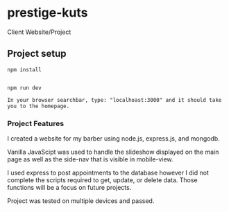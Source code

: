 # prestige-kuts

Client Website/Project

## Project setup

```
npm install


npm run dev

In your browser searchbar, type: "localhoast:3000" and it should take you to the homepage.

```

### Project Features

I created a website for my barber using node.js, express.js, and mongodb.

Vanilla JavaScipt was used to handle the slideshow displayed on the main page as well as the side-nav that is visible in mobile-view.

I used express to post appointments to the database however I did not complete the scripts required to get, update, or delete data. Those functions will be a focus on future projects.

Project was tested on multiple devices and passed.
```
